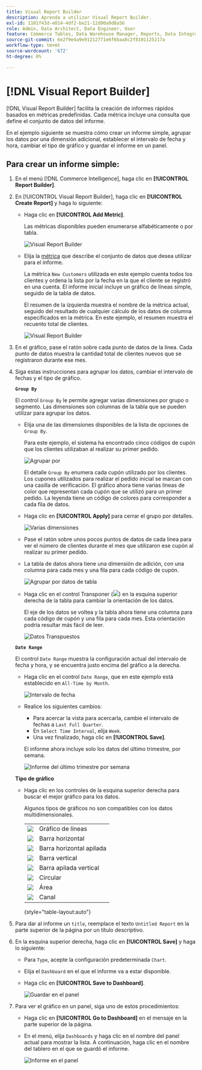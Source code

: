 ```yaml
---
title: Visual Report Builder
description: Aprenda a utilizar Visual Report Builder.
exl-id: 1101f43d-e014-4df2-be21-12d90a9d8a56
role: Admin, Data Architect, Data Engineer, User
feature: Commerce Tables, Data Warehouse Manager, Reports, Data Integration
source-git-commit: 6e2f9e4a9e91212771e6f6baa8c2f8101125217a
workflow-type: tm+mt
source-wordcount: '672'
ht-degree: 0%

---
```


# [!DNL Visual Report Builder]

[!DNL Visual Report Builder] facilita la creación de informes rápidos basados en métricas predefinidas. Cada métrica incluye una consulta que define el conjunto de datos del informe.

En el ejemplo siguiente se muestra cómo crear un informe simple, agrupar los datos por una dimensión adicional, establecer el intervalo de fecha y hora, cambiar el tipo de gráfico y guardar el informe en un panel.

## Para crear un informe simple:

1. En el menú [!DNL Commerce Intelligence], haga clic en **[!UICONTROL Report Builder]**.

1. En [!UICONTROL Visual Report Builder], haga clic en **[!UICONTROL Create Report]** y haga lo siguiente:

   * Haga clic en **[!UICONTROL Add Metric]**.

     Las métricas disponibles pueden enumerarse alfabéticamente o por tabla.

     ![Visual Report Builder](../../assets/magento-bi-visual-report-builder-add-metric.png)

   * Elija la [métrica](../../data-user/reports/ess-manage-data-metrics.md) que describe el conjunto de datos que desea utilizar para el informe.

     La métrica `New Customers` utilizada en este ejemplo cuenta todos los clientes y ordena la lista por la fecha en la que el cliente se registró en una cuenta. El informe inicial incluye un gráfico de líneas simple, seguido de la tabla de datos.

     El resumen de la izquierda muestra el nombre de la métrica actual, seguido del resultado de cualquier cálculo de los datos de columna especificados en la métrica. En este ejemplo, el resumen muestra el recuento total de clientes.

     ![Visual Report Builder](../../assets/magento-bi-report-builder-untitled.png)

1. En el gráfico, pase el ratón sobre cada punto de datos de la línea. Cada punto de datos muestra la cantidad total de clientes nuevos que se registraron durante ese mes.

1. Siga estas instrucciones para agrupar los datos, cambiar el intervalo de fechas y el tipo de gráfico.

   **`Group By`**

   El control `Group By` le permite agregar varias dimensiones por grupo o segmento. Las dimensiones son columnas de la tabla que se pueden utilizar para agrupar los datos.

   * Elija una de las dimensiones disponibles de la lista de opciones de `Group By`.

     Para este ejemplo, el sistema ha encontrado cinco códigos de cupón que los clientes utilizaban al realizar su primer pedido.

     ![Agrupar por](../../assets/magento-bi-report-builder-group-by-dimensions.png)

     El detalle `Group By` enumera cada cupón utilizado por los clientes. Los cupones utilizados para realizar el pedido inicial se marcan con una casilla de verificación. El gráfico ahora tiene varias líneas de color que representan cada cupón que se utilizó para un primer pedido. La leyenda tiene un código de colores para corresponder a cada fila de datos.

   * Haga clic en **[!UICONTROL Apply]** para cerrar el grupo por detalles.

     ![Varias dimensiones](../../assets/magento-bi-report-builder-group-by-dimension-detail.png)

   * Pase el ratón sobre unos pocos puntos de datos de cada línea para ver el número de clientes durante el mes que utilizaron ese cupón al realizar su primer pedido.

   * La tabla de datos ahora tiene una dimensión de adición, con una columna para cada mes y una fila para cada código de cupón.

     ![Agrupar por datos de tabla](../../assets/magento-bi-report-builder-group-by-table-data.png)

   * Haga clic en el control Transponer (![](../../assets/magento-bi-btn-transpose.png)) en la esquina superior derecha de la tabla para cambiar la orientación de los datos.

     El eje de los datos se voltea y la tabla ahora tiene una columna para cada código de cupón y una fila para cada mes. Esta orientación podría resultar más fácil de leer.

     ![Datos Transpuestos](../../assets/magento-bi-report-builder-group-by-table-data-transposed.png)

   **`Date Range`**

   El control `Date Range` muestra la configuración actual del intervalo de fecha y hora, y se encuentra justo encima del gráfico a la derecha.

   * Haga clic en el control `Date Range`, que en este ejemplo está establecido en `All-Time by Month`.

     ![Intervalo de fecha](../../assets/magento-bi-report-builder-date-range.png)

   * Realice los siguientes cambios:

      * Para acercar la vista para acercarla, cambie el intervalo de fechas a `Last Full Quarter`.
      * En `Select Time Interval`, elija `Week`.
      * Una vez finalizado, haga clic en **[!UICONTROL Save]**.

     El informe ahora incluye solo los datos del último trimestre, por semana.

     ![Informe del último trimestre por semana](../../assets/magento-bi-report-builder-date-range-quarter-by-week-chart.png)

   **Tipo de gráfico**

   * Haga clic en los controles de la esquina superior derecha para buscar el mejor gráfico para los datos.

     Algunos tipos de gráficos no son compatibles con los datos multidimensionales.

     | | |
     |-----|-----|
     | ![](../../assets/magento-bi-btn-chart-line.png) | Gráfico de líneas |
     | ![](../../assets/magento-bi-btn-chart-horz-bar.png) | Barra horizontal |
     | ![](../../assets/magento-bi-btn-chart-horz-stacked-bar.png) | Barra horizontal apilada |
     | ![](../../assets/magento-bi-btn-chart-vert-bar.png) | Barra vertical |
     | ![](../../assets/magento-bi-btn-chart-vert-stacked-bar.png) | Barra apilada vertical |
     | ![](../../assets/magento-bi-btn-chart-pie.png) | Circular |
     | ![](../../assets/magento-bi-btn-chart-area.png) | Área |
     | ![](../../assets/magento-bi-btn-chart-funnel.png) | Canal |

     {style="table-layout:auto"}

1. Para dar al informe un `title`, reemplace el texto `Untitled Report` en la parte superior de la página por un título descriptivo.

1. En la esquina superior derecha, haga clic en **[!UICONTROL Save]** y haga lo siguiente:

   * Para `Type`, acepte la configuración predeterminada `Chart`.

   * Elija el `Dashboard` en el que el informe va a estar disponible.

   * Haga clic en **[!UICONTROL Save to Dashboard]**.

     ![Guardar en el panel](../../assets/magento-bi-report-builder-save-to-dashboard.png)

1. Para ver el gráfico en un panel, siga uno de estos procedimientos:

   * Haga clic en **[!UICONTROL Go to Dashboard]** en el mensaje en la parte superior de la página.

   * En el menú, elija `Dashboards` y haga clic en el nombre del panel actual para mostrar la lista. A continuación, haga clic en el nombre del tablero en el que se guardó el informe.

     ![Informe en el panel](../../assets/magento-bi-report-builder-my-dashboard.png)
